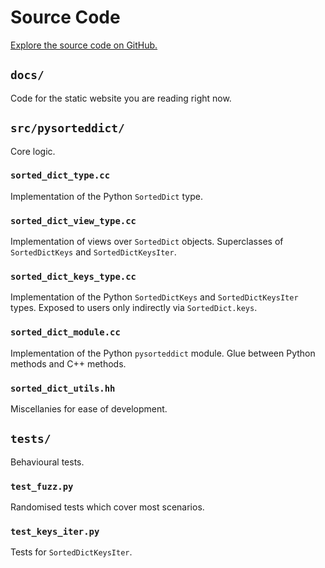 # Source Code

[Explore the source code on GitHub.](https://github.com/tfpf/pysorteddict)

## `docs/`

Code for the static website you are reading right now.

## `src/pysorteddict/`

Core logic.

### `sorted_dict_type.cc`

Implementation of the Python `SortedDict` type.

### `sorted_dict_view_type.cc`

Implementation of views over `SortedDict` objects. Superclasses of `SortedDictKeys` and `SortedDictKeysIter`.

### `sorted_dict_keys_type.cc`

Implementation of the Python `SortedDictKeys` and `SortedDictKeysIter` types. Exposed to users only indirectly via
`SortedDict.keys`.

### `sorted_dict_module.cc`

Implementation of the Python `pysorteddict` module. Glue between Python methods and C++ methods.

### `sorted_dict_utils.hh`

Miscellanies for ease of development.

## `tests/`

Behavioural tests.

### `test_fuzz.py`

Randomised tests which cover most scenarios.

### `test_keys_iter.py`

Tests for `SortedDictKeysIter`.
